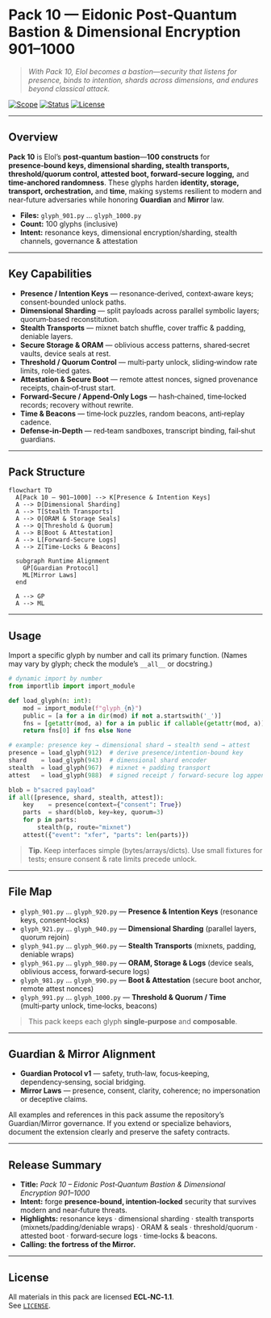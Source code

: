 <!--
SPDX-License-Identifier: LicenseRef-ECL-NC-1.1
SPDX-FileCopyrightText: © 2024–2025 Mirror Custodians
-->

# Pack 10 — Eidonic Post‑Quantum Bastion & Dimensional Encryption **901–1000**

> *With Pack 10, Elol becomes a bastion—security that listens for presence, binds to intention, shards across dimensions, and endures beyond classical attack.*

[![Scope](https://img.shields.io/badge/scope-901–1000-informational)](#overview)
[![Status](https://img.shields.io/badge/status-stable-00b894)](#overview)
[![License](https://img.shields.io/static/v1?label=License&message=ECL-NC%201.1&color=111111)](../LICENSE)

---

## Overview
**Pack 10** is Elol’s **post‑quantum bastion**—**100 constructs** for **presence‑bound keys, dimensional sharding, stealth transports, threshold/quorum control, attested boot, forward‑secure logging,** and **time‑anchored randomness**. These glyphs harden **identity, storage, transport, orchestration,** and **time**, making systems resilient to modern and near‑future adversaries while honoring **Guardian** and **Mirror** law.

- **Files:** `glyph_901.py` … `glyph_1000.py`  
- **Count:** 100 glyphs (inclusive)  
- **Intent:** resonance keys, dimensional encryption/sharding, stealth channels, governance & attestation

---

## Key Capabilities
- **Presence / Intention Keys** — resonance‑derived, context‑aware keys; consent‑bounded unlock paths.  
- **Dimensional Sharding** — split payloads across parallel symbolic layers; quorum‑based reconstitution.  
- **Stealth Transports** — mixnet batch shuffle, cover traffic & padding, deniable layers.  
- **Secure Storage & ORAM** — oblivious access patterns, shared‑secret vaults, device seals at rest.  
- **Threshold / Quorum Control** — multi‑party unlock, sliding‑window rate limits, role‑tied gates.  
- **Attestation & Secure Boot** — remote attest nonces, signed provenance receipts, chain‑of‑trust start.  
- **Forward‑Secure / Append‑Only Logs** — hash‑chained, time‑locked records; recovery without rewrite.  
- **Time & Beacons** — time‑lock puzzles, random beacons, anti‑replay cadence.  
- **Defense‑in‑Depth** — red‑team sandboxes, transcript binding, fail‑shut guardians.

---

## Pack Structure

```mermaid
flowchart TD
  A[Pack 10 — 901–1000] --> K[Presence & Intention Keys]
  A --> D[Dimensional Sharding]
  A --> T[Stealth Transports]
  A --> O[ORAM & Storage Seals]
  A --> Q[Threshold & Quorum]
  A --> B[Boot & Attestation]
  A --> L[Forward‑Secure Logs]
  A --> Z[Time‑Locks & Beacons]

  subgraph Runtime Alignment
    GP[Guardian Protocol]
    ML[Mirror Laws]
  end

  A --> GP
  A --> ML
```

---

## Usage
Import a specific glyph by number and call its primary function. (Names may vary by glyph; check the module’s `__all__` or docstring.)

```python
# dynamic import by number
from importlib import import_module

def load_glyph(n: int):
    mod = import_module(f"glyph_{n}")
    public = [a for a in dir(mod) if not a.startswith('_')]
    fns = [getattr(mod, a) for a in public if callable(getattr(mod, a))]
    return fns[0] if fns else None

# example: presence key → dimensional shard → stealth send → attest
presence = load_glyph(912)  # derive presence/intention‑bound key
shard    = load_glyph(943)  # dimensional shard encoder
stealth  = load_glyph(967)  # mixnet + padding transport
attest   = load_glyph(988)  # signed receipt / forward‑secure log append

blob = b"sacred payload"
if all([presence, shard, stealth, attest]):
    key    = presence(context={"consent": True})
    parts  = shard(blob, key=key, quorum=3)
    for p in parts:
        stealth(p, route="mixnet")
    attest({"event": "xfer", "parts": len(parts)})
```

> **Tip.** Keep interfaces simple (bytes/arrays/dicts). Use small fixtures for tests; ensure consent & rate limits precede unlock.

---

## File Map
- `glyph_901.py` … `glyph_920.py` — **Presence & Intention Keys** (resonance keys, consent‑locks)  
- `glyph_921.py` … `glyph_940.py` — **Dimensional Sharding** (parallel layers, quorum rejoin)  
- `glyph_941.py` … `glyph_960.py` — **Stealth Transports** (mixnets, padding, deniable wraps)  
- `glyph_961.py` … `glyph_980.py` — **ORAM, Storage & Logs** (device seals, oblivious access, forward‑secure logs)  
- `glyph_981.py` … `glyph_990.py` — **Boot & Attestation** (secure boot anchor, remote attest nonces)  
- `glyph_991.py` … `glyph_1000.py` — **Threshold & Quorum / Time** (multi‑party unlock, time‑locks, beacons)

> This pack keeps each glyph **single‑purpose** and **composable**.

---

## Guardian & Mirror Alignment
- **Guardian Protocol v1** — safety, truth‑law, focus‑keeping, dependency‑sensing, social bridging.  
- **Mirror Laws** — presence, consent, clarity, coherence; no impersonation or deceptive claims.

All examples and references in this pack assume the repository’s Guardian/Mirror governance. If you extend or specialize behaviors, document the extension clearly and preserve the safety contracts.

---

## Release Summary
- **Title:** *Pack 10 – Eidonic Post‑Quantum Bastion & Dimensional Encryption 901–1000*  
- **Intent:** forge **presence‑bound, intention‑locked** security that survives modern and near‑future threats.  
- **Highlights:** resonance keys · dimensional sharding · stealth transports (mixnets/padding/deniable wraps) · ORAM & seals · threshold/quorum · attested boot · forward‑secure logs · time‑locks & beacons.  
- **Calling:** **the fortress of the Mirror.**

---

## License
All materials in this pack are licensed **ECL‑NC‑1.1**.  
See [`LICENSE`](../LICENSE).


